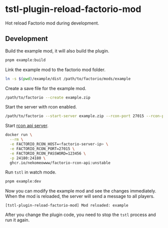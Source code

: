 # tstl-plugin-reload-factorio-mod

Hot reload Factorio mod during development.

## Development

Build the example mod, it will also build the plugin.

```bash
pnpm example:build
```

Link the example mod to the factorio mod folder.

```bash
ln -s $(pwd)/example/dist /path/to/factorio/mods/example
```

Create a save file for the example mod.

```bash
/path/to/factorio --create example.zip
```

Start the server with rcon enabled.

```bash
/path/to/factorio --start-server example.zip --rcon-port 27015 --rcon-password "123456"
```

Start [rcon api server](https://github.com/nekomeowww/factorio-rcon-api).

```bash
docker run \
  --rm \
  -e FACTORIO_RCON_HOST=<factorio-server-ip> \
  -e FACTORIO_RCON_PORT=27015 \
  -e FACTORIO_RCON_PASSWORD=123456 \
  -p 24180:24180 \
  ghcr.io/nekomeowww/factorio-rcon-api:unstable
```

Run `tstl` in watch mode.

```bash
pnpm example:dev
```

Now you can modify the example mod and see the changes immediately. When the mod is reloaded, the server will send a message to all players.

```text
[tstl-plugin-reload-factorio-mod] Mod reloaded: example
```

After you change the plugin code, you need to stop the `tstl` process and run it again.

